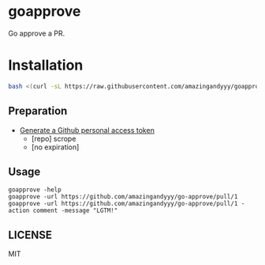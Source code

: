 # goapprove

Go approve a PR.

# Installation

```sh
bash <(curl -sL https://raw.githubusercontent.com/amazingandyyy/goapprove/main/install.sh)
```

## Preparation

- [Generate a Github personal access token](https://github.com/settings/tokens/new?scopes=repo&description=goapprove-cli)
  - [repo] scrope
  - [no expiration]

## Usage

```
goapprove -help
goapprove -url https://github.com/amazingandyyy/go-approve/pull/1
goapprove -url https://github.com/amazingandyyy/go-approve/pull/1 -action comment -message "LGTM!"
```

## LICENSE

MIT
